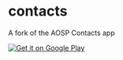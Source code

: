 # contacts

A fork of the AOSP Contacts app

<a href='https://play.google.com/store/apps/details?id=com.nwagu.contacts&pcampaignid=pcampaignidMKT-Other-global-all-co-prtnr-py-PartBadge-Mar2515-1'><img alt='Get it on Google Play' src='https://play.google.com/intl/en_us/badges/static/images/badges/en_badge_web_generic.png'/></a>